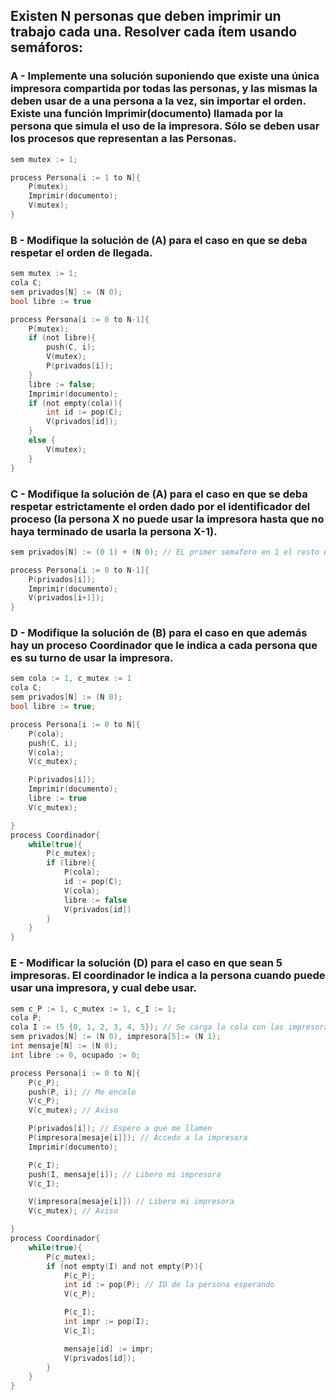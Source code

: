 ## Existen N personas que deben imprimir un trabajo cada una. Resolver cada ítem usando semáforos:

### A - Implemente una solución suponiendo que existe una única impresora compartida por todas las personas, y las mismas la deben usar de a una persona a la vez, sin importar el orden. Existe una función Imprimir(documento) llamada por la persona que simula el uso de la impresora. Sólo se deben usar los procesos que representan a las Personas.
```c
sem mutex := 1;

process Persona[i := 1 to N]{
    P(mutex);
    Imprimir(documento);
    V(mutex);
}
```

### B - Modifique la solución de (A) para el caso en que se deba respetar el orden de llegada.
```c
sem mutex := 1;
cola C;
sem privados[N] := (N 0);
bool libre := true

process Persona[i := 0 to N-1]{
    P(mutex);
    if (not libre){
        push(C, i);
        V(mutex);
        P(privados[i]);
    }
    libre := false;
    Imprimir(documento);
    if (not empty(cola)){
        int id := pop(C);
        V(privados[id]);
    }
    else {
        V(mutex);
    }
}
```

### C - Modifique la solución de (A) para el caso en que se deba respetar estrictamente el orden dado por el identificador del proceso (la persona X no puede usar la impresora hasta que no haya terminado de usarla la persona X-1).
```c
sem privados[N] := (0 1) + (N 0); // EL primer semaforo en 1 el resto en 0

process Persona[i := 0 to N-1]{
    P(privados[i]);
    Imprimir(documento);
    V(privados[i+1]);
}
```

### D - Modifique la solución de (B) para el caso en que además hay un proceso Coordinador que le indica a cada persona que es su turno de usar la impresora.
```c
sem cola := 1, c_mutex := 1
cola C;
sem privados[N] := (N 0);
bool libre := true;

process Persona[i := 0 to N]{
    P(cola);
    push(C, i);
    V(cola);
    V(c_mutex);

    P(privados[i]);
    Imprimir(documento);
    libre := true
    V(c_mutex);

}
process Coordinador{
    while(true){
        P(c_mutex);
        if (libre){
            P(cola);
            id := pop(C);
            V(cola);
            libre := false
            V(privados[id]) 
        }
    }
}
```

### E - Modificar la solución (D) para el caso en que sean 5 impresoras. El coordinador le indica a la persona cuando puede usar una impresora, y cual debe usar.
```c
sem c_P := 1, c_mutex := 1, c_I := 1;
cola P;
cola I := (5 {0, 1, 2, 3, 4, 5}); // Se carga la cola con las impresoras
sem privados[N] := (N 0), impresora[5]:= (N 1);
int mensaje[N] := (N 0);
int libre := 0, ocupado := 0;

process Persona[i := 0 to N]{
    P(c_P);
    push(P, i); // Me encolo
    V(c_P);
    V(c_mutex); // Aviso

    P(privados[i]); // Espero a que me llamen
    P(impresora[mesaje[i]]); // Accedo a la impresora
    Imprimir(documento);

    P(c_I); 
    push(I, mensaje[i]); // Libero mi impresora
    V(c_I);

    V(impresora[mesaje[i]]) // Libero mi impresora
    V(c_mutex); // Aviso

}
process Coordinador{
    while(true){
        P(c_mutex);
        if (not empty(I) and not empty(P)){
            P(c_P);
            int id := pop(P); // ID de la persona esperando
            V(c_P);

            P(c_I);
            int impr := pop(I);
            V(c_I);

            mensaje[id] := impr;
            V(privados[id]);
        }
    }
}
```